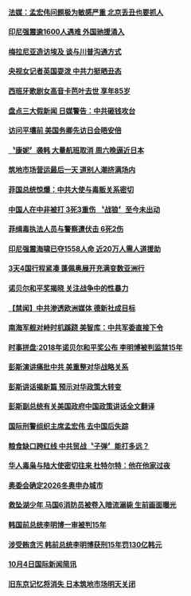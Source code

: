#### [法媒：孟宏伟问题极为敏感严重 北京丢丑也要抓人](../pages/news202/a1394403.md?t=10070333?t=10070333) 

#### [印尼强震逾1600人遇难 外国驰援涌入](../pages/news202/a1394359.md?t=10070333?t=10070333) 

#### [梅拉尼亚造访埃及 谈与川普沟通方式](../pages/news202/a1394383.md?t=10070333?t=10070333) 



#### [央视女记者英国耍泼  中共力挺晒丑态](../pages/news202/a1394387.md?t=10070333?t=10070333) 

#### [西班牙歌剧女高音卡芭叶去世 享年85岁](../pages/news202/a1394379.md?t=10070333?t=10070333) 

#### [盘点三大假新闻 日媒警告：中共砸钱攻台](../pages/news202/a1394360.md?t=10070333?t=10070333) 

#### [访问平壤前  美国务卿先访日会晤安倍](../pages/news202/a1394355.md?t=10070333?t=10070333) 

#### [〝康妮〞袭韩 大量航班取消  周六晚逼近日本](../pages/news202/a1394354.md?t=10070333?t=10070333) 

#### [筑地市场营运最后一天 道别人潮挤满场内](../pages/news202/a1394342.md?t=10070333?t=10070333) 

#### [菲国总统惊爆：中共大使与毒贩关系密切](../pages/news202/a1394334.md?t=10070333?t=10070333) 

#### [中国人在中非被打 3死3重伤 〝战狼〞至今未出动](../pages/news202/a1394330.md?t=10070333?t=10070333) 

#### [菲缉毒执法人员与警察遭伏击 6死2伤](../pages/news202/a1394329.md?t=10070333?t=10070333) 

#### [印尼强震海啸已夺1558人命 近20万人需人道援助](../pages/news202/a1394321.md?t=10070333?t=10070333) 

#### [3天4国行程紧凑 蓬佩奥展开充满变数亚洲行](../pages/news202/a1394323.md?t=10070333?t=10070333) 

#### [诺贝尔和平奖揭晓 关注战争中的性暴力](../pages/news202/a1394218.md?t=10070333?t=10070333) 

#### [【禁闻】中共渗透欧洲媒体 德新社成目标](../pages/news202/a1394253.md?t=10070333?t=10070333) 


#### [南海军舰对峙时机蹊跷   美智库：中共军委直接下令](../pages/news202/a1394068.md?t=10070333?t=10070333) 

#### [时事拼盘:2018年诺贝尔和平奖公布 李明博被判监禁15年](../pages/news202/a1394245.md?t=10070333?t=10070333) 

#### [彭斯演讲痛批中共 美重整对华战略关系](../pages/news202/a1394264.md?t=10070333?t=10070333) 

#### [彭斯讲话揭新篇 预示对华政策大转变](../pages/news202/a1394266.md?t=10070333?t=10070333) 

#### [彭斯副总统有关美国政府中国政策讲话全文翻译](../pages/news202/a1394144.md?t=10070333?t=10070333) 


#### [国际刑警组织主席孟宏伟 去中国后失踪](../pages/news202/a1394212.md?t=10070333?t=10070333) 

#### [粮食缺口跨红线 中共贸战〝子弹〞能打多远？](../pages/news202/a1394157.md?t=10070333?t=10070333) 


#### [华人毒枭与陆大使密切往来 杜特尔特：他在他家过夜](../pages/news202/a1394161.md?t=10070333?t=10070333) 

#### [奥委会确定2026冬奥申办城市](../pages/news202/a1394191.md?t=10070333?t=10070333) 

#### [救坠湖少年 马国6消防员被卷入暗流溺毙  生前画面曝光](../pages/news202/a1394189.md?t=10070333?t=10070333) 

#### [韩国前总统李明博一审被判15年](../pages/news202/a1394190.md?t=10070333?t=10070333) 

#### [涉受贿贪污 韩前总统李明博获刑15年罚130亿韩元](../pages/news202/a1394185.md?t=10070333?t=10070333) 

#### [10月4日国际新闻简讯](../pages/news202/a1394180.md?t=10070333?t=10070333) 

#### [旧东京记忆将消失 日本筑地巿场明天关闭](../pages/news202/a1394177.md?t=10070333?t=10070333) 

